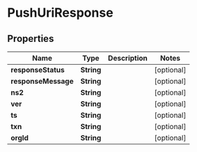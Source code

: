 

# PushUriResponse


## Properties

| Name | Type | Description | Notes |
|------------ | ------------- | ------------- | -------------|
|**responseStatus** | **String** |  |  [optional] |
|**responseMessage** | **String** |  |  [optional] |
|**ns2** | **String** |  |  [optional] |
|**ver** | **String** |  |  [optional] |
|**ts** | **String** |  |  [optional] |
|**txn** | **String** |  |  [optional] |
|**orgId** | **String** |  |  [optional] |



